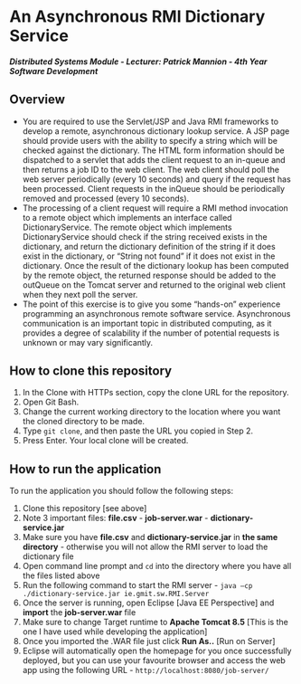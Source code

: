 # An Asynchronous RMI Dictionary Service
#### *Distributed Systems Module - Lecturer: Patrick Mannion - 4th Year Software Development*

## Overview
- You are required to use the Servlet/JSP and Java RMI frameworks to develop a remote, asynchronous dictionary lookup service. A JSP page should provide users with the ability to specify a string which will be checked against the dictionary. The HTML form information should be dispatched to a servlet that adds the client request to an in-queue and then returns a job ID to the web client. The web client should poll the web server periodically (every 10 seconds) and query if the request has been processed. Client requests in the inQueue should
be periodically removed and processed (every 10 seconds).
- The processing of a client request will require a RMI method invocation to a remote object which implements an interface called DictionaryService. The remote object which implements DictionaryService should check if the string received exists in the dictionary, and return the dictionary definition of the string if it does exist in the dictionary, or “String not found” if it does not exist in the dictionary. Once the result of the dictionary lookup has been computed by the remote object, the returned response should be added to the outQueue on the Tomcat server and returned to the original web client when they next poll the server.
- The point of this exercise is to give you some “hands-on” experience programming an asynchronous remote software service. Asynchronous communication is an important topic in distributed computing, as it provides a degree of scalability if the number of potential requests is unknown or may vary significantly.

## How to clone this repository
1. In the Clone with HTTPs section, copy the clone URL for the repository.
2. Open Git Bash.
3. Change the current working directory to the location where you want the cloned directory to be made.
4. Type `git clone`, and then paste the URL you copied in Step 2.
5. Press Enter. Your local clone will be created.

## How to run the application
To run the application you should follow the following steps: 
1. Clone this repository [see above]
2. Note 3 important files: **file.csv** - **job-server.war** - **dictionary-service.jar**
3. Make sure you have **file.csv** and **dictionary-service.jar** in **the same directory** - otherwise you will not allow the RMI server to load the dictionary file
4. Open command line prompt and `cd` into the directory where you have all the files listed above
5. Run the following command to start the RMI server - `java –cp ./dictionary-service.jar ie.gmit.sw.RMI.Server`
6. Once the server is running, open Eclipse [Java EE Perspective] and **import** the **job-server.war** file
7. Make sure to change Target runtime to **Apache Tomcat 8.5** [This is the one I have used while developing the application]
8. Once you imported the .WAR file just click **Run As..** [Run on Server]
9. Eclipse will automatically open the homepage for you once successfully deployed, but you can use your favourite browser and access the web app using the following URL - `http://localhost:8080/job-server/`
